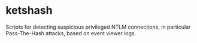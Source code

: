 # ketshash
Scripts for detecting suspicious privileged NTLM connections, in particular Pass-The-Hash attacks, based on event viewer logs.
